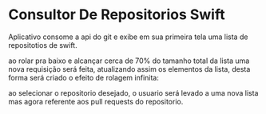 # Consultor De Repositorios Swift

Aplicativo consome a api do git e exibe em sua primeira tela uma lista de repositotios de swift.

ao rolar pra baixo e alcançar cerca de 70% do tamanho total da lista uma nova requisição será feita, atualizando assim os elementos da lista, desta forma será criado o efeito de rolagem infinita:


ao selecionar o repositorio desejado, o usuario será levado a uma nova lista mas agora referente aos pull requests do repositorio.

